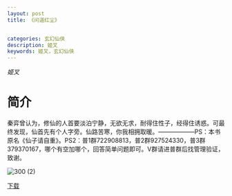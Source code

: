 ```yaml
---
layout: post
title: 《问道红尘》


categories: 玄幻仙侠
description: 姬叉
keywords: 姬叉，玄幻仙侠
---
```


*姬叉*

# 简介

秦弈曾认为，修仙的人首要淡泊宁静，无欲无求，耐得住性子，经得住诱惑。可最终发现，仙首先有个人字旁。仙路苦寒，你我相拥取暖。——————PS：本书原名《仙子请自重》。PS2：普1群722908813，普2群927524330，普3群379370167，哪个有空加哪个，回答简单问题即可。V群请进普群后找管理验证，致谢。

![300 (2)](https://tva2.sinaimg.cn/large/008dGP0Fgy1gtqgefbdcej308c0b4jrn.jpg)

[下载](https://link.jscdn.cn/1drv/aHR0cHM6Ly8xZHJ2Lm1zL3QvcyFBaGU2R2dNWmVFb2poQ0FnUEhES0pVeHlhNDRxP2U9NEw4SjVo.txt)
